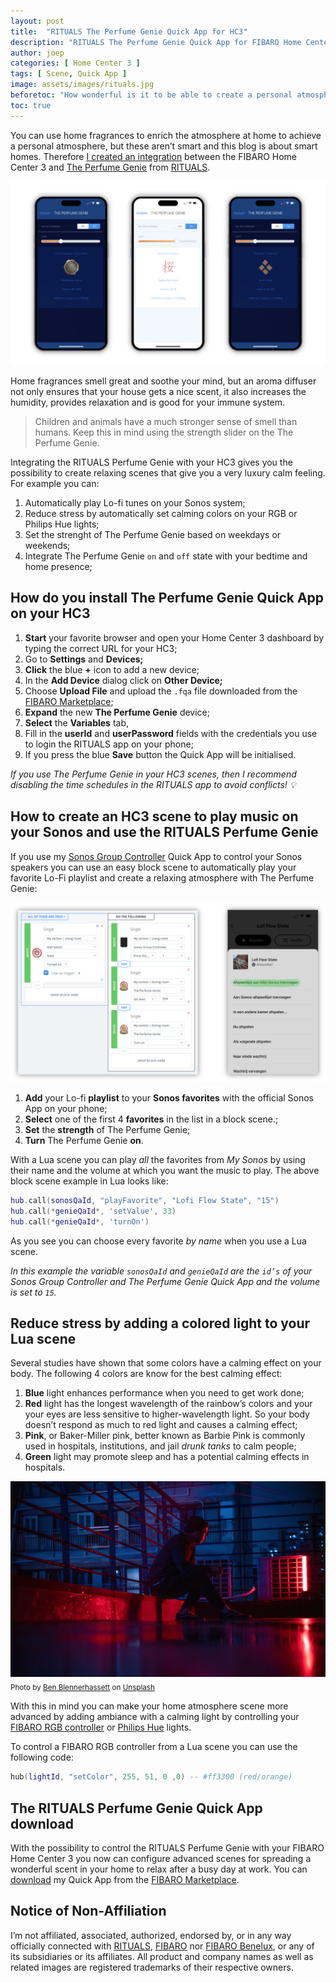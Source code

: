 ```yaml
---
layout: post
title:  "RITUALS The Perfume Genie Quick App for HC3"
description: "RITUALS The Perfume Genie Quick App for FIBARO Home Center 3"
author: joep
categories: [ Home Center 3 ]
tags: [ Scene, Quick App ]
image: assets/images/rituals.jpg
beforetoc: "How wonderful is it to be able to create a personal atmosphere at home that your whole family feels comfortable in."
toc: true
---
```


You can use home fragrances to enrich the atmosphere at home to achieve a personal atmosphere, but these aren’t smart and this blog is about smart homes. Therefore [I created an integration](https://marketplace.fibaro.com/items/rituals-the-perfume-genie) between the FIBARO Home Center 3 and [The Perfume Genie](https://www.rituals.com/en-nl/collection-story-perfumegenie.html) from [RITUALS](https://www.rituals.com).

![rituals1.png](../assets/images/rituals1.png)

Home fragrances smell great and soothe your mind, but an aroma diffuser not only ensures that your house gets a nice scent, it also increases the humidity, provides relaxation and is good for your immune system. 

> Children and animals have a much stronger sense of smell than humans. Keep this in mind using the strength slider on the The Perfume Genie.

Integrating the RITUALS Perfume Genie with your HC3 gives you the possibility to create relaxing scenes that give you a very luxury calm feeling. For example you can:

1. Automatically play Lo-fi tunes on your Sonos system;
2. Reduce stress by automatically set calming colors on your RGB or Philips Hue lights;
3. Set the strenght of The Perfume Genie based on weekdays or weekends;
4. Integrate The Perfume Genie `on` and `off` state with your bedtime and home presence;

## How do you install The Perfume Genie Quick App on your HC3

1. **Start** your favorite browser and open your Home Center 3 dashboard by typing the correct URL for your HC3;
2. Go to **Settings** and **Devices;**
3. **Click** the blue **+** icon to add a new device;
4. In the **Add Device** dialog click on **Other Device;**
5. Choose **Upload File** and upload the `.fqa` file downloaded from the [FIBARO Marketplace](https://marketplace.fibaro.com/items/rituals-the-perfume-genie);
6. **Expand** the new **The Perfume Genie** device;
7. **Select** the **Variables** tab,
8. Fill in the **userId** and **userPassword** fields with the credentials you use to login the RITUALS app on your phone;
9. If you press the blue **Save** button the Quick App will be initialised.

*If you use The Perfume Genie in your HC3 scenes, then I recommend disabling the time schedules in the RITUALS app to avoid conflicts! 💡*

## How to create an HC3 scene to play music on your Sonos and use the RITUALS Perfume Genie

If you use my [Sonos Group Controller](https://docs.joepverhaeg.nl/sonos-group-controller/) Quick App to control your Sonos speakers you can use an easy block scene to automatically play your favorite Lo-Fi playlist and create a relaxing atmosphere with The Perfume Genie:

![rituals2.png](../assets/images/rituals2.png)

1. **Add** your Lo-fi **playlist** to your **Sonos favorites** with the official Sonos App on your phone;
2. **Select** one of the first 4 **favorites** in the list in a block scene.;
3. **Set** the **strength** of The Perfume Genie;
4. **Turn** The Perfume Genie **on**.

With a Lua scene you can play *all* the favorites from *My Sonos* by using their name and the volume at which you want the music to play. The above block scene example in Lua looks like:

```lua
hub.call(sonosQaId, "playFavorite", "Lofi Flow State", "15")
hub.call(*genieQaId*, 'setValue', 33)
hub.call(*genieQaId*, 'turnOn')
```

As you see you can choose every favorite *by name* when you use a Lua scene.

*In this example the variable `sonosQaId` and `genieQaId` are the `id’s` of your Sonos Group Controller and The Perfume Genie Quick App and the volume is set to `15`.*

## Reduce stress by adding a colored light to your Lua scene

Several studies have shown that some colors have a calming effect on your body. The following 4 colors are know for the best calming effect:

1. **Blue** light enhances performance when you need to get work done;
2. **Red** light has the longest wavelength of the rainbow’s colors and your your eyes are less sensitive to higher-wavelength light. So your body doesn’t respond as much to red light and causes a calming effect;
3. **Pink**, or Baker-Miller pink, better known as Barbie Pink is commonly used in hospitals, institutions, and jail *drunk tanks* to calm people;
4. **Green** light may promote sleep and has a potential calming effects in hospitals.

![rituals3.png](../assets/images/rituals3.jpg)
<sub>Photo by <a href="https://unsplash.com/es/@benblenner?utm_source=unsplash&utm_medium=referral&utm_content=creditCopyText">Ben Blennerhassett</a> on <a href="https://unsplash.com/photos/_u1uSwk3bCQ?utm_source=unsplash&utm_medium=referral&utm_content=creditCopyText">Unsplash</a></sub>

With this in mind you can make your home atmosphere scene more advanced by adding ambiance with a calming light by controlling your [FIBARO RGB controller](https://www.fibaro.com/en/products/rgbw-controller/) or [Philips Hue](https://www.philips-hue.com) lights.

To control a FIBARO RGB controller from a Lua scene you can use the following code:

```lua
hub(lightId, "setColor", 255, 51, 0 ,0) -- #ff3300 (red/orange)
```

## The RITUALS Perfume Genie Quick App download

With the possibility to control the RITUALS Perfume Genie with your FIBARO Home Center 3 you now can configure advanced scenes for spreading a wonderful scent in your home to relax after a busy day at work. You can [download](https://marketplace.fibaro.com/items/rituals-the-perfume-genie) my Quick App from the [FIBARO Marketplace](https://marketplace.fibaro.com/items/rituals-the-perfume-genie).

## Notice of Non-Affiliation

I’m not affiliated, associated, authorized, endorsed by, or in any way officially connected with [RITUALS](https://www.rituals.com/), [FIBARO](https://www.fibaro.com/) nor [FIBARO Benelux](https://fibarobenelux.com/), or any of its subsidiaries or its affiliates. All product and company names as well as related images are registered trademarks of their respective owners.